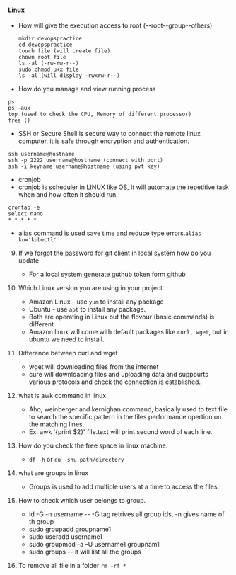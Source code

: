 #### Linux
- How will give the execution access to root (--root--group--others)
    ```
    mkdir devopspractice
    cd devopspractice
    touch file (will create file)
    chown root file
    ls -al (-rw-rw-r--)
    sudo chmod u+x file
    ls -al (will display -rwxrw-r--)
    ```
- How do you manage and view running  process
```
ps
ps -aux
top (used to check the CPU, Memory of different processor)
free ()
```
- SSH or Secure Shell is secure way to connect the remote linux computer. it is safe through encryption and authentication.
```
ssh username@hostname
ssh -p 2222 username@hostname (connect with port)
ssh -i keyname username@hostname (using pvt key)
```
- cronjob
- cronjob is scheduler in LINUX like OS, It will automate the repetitive task when and how often it should run.
```
crontab -e
select nano
* * * * *
```
- alias command is used save time and reduce type errors.`alias ku='kubectl'`
9. If we forgot the password for git client in local system how do you update
    - For a local system generate guthub token form github
10. Which Linux version you are using in your project.
    - Amazon Linux - use `yum` to install any package
    - Ubuntu - use `apt` to install any package.
    - Both are operating in Linux but the flovour (basic commands) is different
    - Amazon linux will come with default packages like `curl, wget`, but in ubuntu we need to install.
11. Difference between curl and wget
    - wget will downloading files from the internet
    - cure will downloading files and uploading data and suppourts various protocols and check the connection is established.
12. what is awk command in linux.
    - Aho, weinberger and kernighan command, basically used to text file to search the specific pattern in the files performance opertion on the matching lines.
    - Ex: awk '{print $2}' file.text will print second word of each line.
13. How do you check the free space in linux machine.
    - `df -h` or `du -shu path/directory`
14. what are groups in linux
    - Groups is used to add multiple users at a time to access the files.
15. How to check which user belongs to group.
    - id -G -n username -- -G tag retrives all group ids, -n gives name of th group
    - sudo groupadd groupname1
    - sudo useradd username1
    - sudo groupmod -a -U username1 groupnam1
    - sudo groups -- it will list all the groups

16. To remove all file in a folder `rm -rf *`